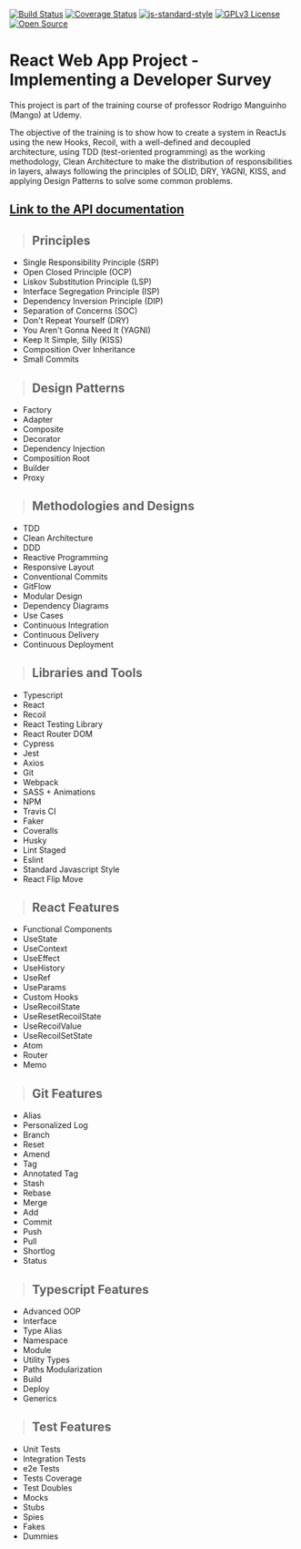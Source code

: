 [![Build Status](https://travis-ci.org/nandotomio/clean-react.svg?branch=master)](https://travis-ci.org/nandotomio/clean-react)
[![Coverage Status](https://coveralls.io/repos/github/nandotomio/clean-react/badge.svg?branch=master)](https://coveralls.io/github/nandotomio/clean-react?branch=master)
[![js-standard-style](https://img.shields.io/badge/code%20style-standard-brightgreen.svg)](http://standardjs.com)
[![GPLv3 License](https://img.shields.io/badge/License-GPL%20v3-yellow.svg)](https://opensource.org/licenses/)
[![Open Source](https://badges.frapsoft.com/os/v1/open-source.svg?v=103)](https://opensource.org/)

# **React Web App Project - Implementing a Developer Survey**

This project is part of the training course of professor Rodrigo Manguinho (Mango) at Udemy.

The objective of the training is to show how to create a system in ReactJs using the new Hooks, Recoil, with a well-defined and decoupled architecture, using TDD (test-oriented programming) as the working methodology, Clean Architecture to make the distribution of responsibilities in layers, always following the principles of SOLID, DRY, YAGNI, KISS, and applying Design Patterns to solve some common problems.

## [**Link to the API documentation**](https://clean-node-api-project.herokuapp.com/api-docs)

> ## Principles

* Single Responsibility Principle (SRP)
* Open Closed Principle (OCP)
* Liskov Substitution Principle (LSP)
* Interface Segregation Principle (ISP)
* Dependency Inversion Principle (DIP)
* Separation of Concerns (SOC)
* Don't Repeat Yourself (DRY)
* You Aren't Gonna Need It (YAGNI)
* Keep It Simple, Silly (KISS)
* Composition Over Inheritance
* Small Commits

> ## Design Patterns

* Factory
* Adapter
* Composite
* Decorator
* Dependency Injection
* Composition Root
* Builder
* Proxy

> ## Methodologies and Designs

* TDD
* Clean Architecture
* DDD
* Reactive Programming
* Responsive Layout
* Conventional Commits
* GitFlow
* Modular Design
* Dependency Diagrams
* Use Cases
* Continuous Integration
* Continuous Delivery
* Continuous Deployment

> ## Libraries and Tools

* Typescript
* React
* Recoil
* React Testing Library
* React Router DOM
* Cypress
* Jest
* Axios
* Git
* Webpack
* SASS + Animations
* NPM
* Travis CI
* Faker
* Coveralls
* Husky
* Lint Staged
* Eslint
* Standard Javascript Style
* React Flip Move

> ## React Features

* Functional Components
* UseState
* UseContext
* UseEffect
* UseHistory
* UseRef
* UseParams
* Custom Hooks
* UseRecoilState
* UseResetRecoilState
* UseRecoilValue
* UseRecoilSetState
* Atom
* Router
* Memo

> ## Git Features

* Alias
* Personalized Log
* Branch
* Reset
* Amend
* Tag
* Annotated Tag
* Stash
* Rebase
* Merge
* Add
* Commit
* Push
* Pull
* Shortlog
* Status

> ## Typescript Features

* Advanced OOP
* Interface
* Type Alias
* Namespace
* Module
* Utility Types
* Paths Modularization
* Build
* Deploy
* Generics

> ## Test Features

* Unit Tests
* Integration Tests
* e2e Tests
* Tests Coverage
* Test Doubles
* Mocks
* Stubs
* Spies
* Fakes
* Dummies